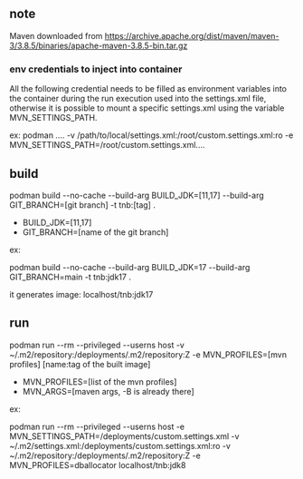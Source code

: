 ## note

Maven downloaded from https://archive.apache.org/dist/maven/maven-3/3.8.5/binaries/apache-maven-3.8.5-bin.tar.gz

### env credentials to inject into container
All the following credential needs to be filled as environment variables into the container during the run execution used into the settings.xml file, otherwise it is possible to mount a specific settings.xml using the variable MVN_SETTINGS_PATH.

ex:
podman .... -v /path/to/local/settings.xml:/root/custom.settings.xml:ro -e  MVN_SETTINGS_PATH=/root/custom.settings.xml....

## build

podman build --no-cache --build-arg BUILD_JDK=[11,17] --build-arg GIT_BRANCH=[git branch] -t tnb:[tag] .

- BUILD_JDK=[11,17]
- GIT_BRANCH=[name of the git branch]

ex:

podman build --no-cache --build-arg BUILD_JDK=17 --build-arg GIT_BRANCH=main -t tnb:jdk17 .

it generates image:
localhost/tnb:jdk17

## run

podman run --rm --privileged --userns host  -v ~/.m2/repository:/deployments/.m2/repository:Z -e MVN_PROFILES=[mvn profiles]  [name:tag of the built image]

- MVN_PROFILES=[list of the mvn profiles]
- MVN_ARGS=[maven args, -B is already there]

ex:

podman run --rm --privileged --userns host -e MVN_SETTINGS_PATH=/deployments/custom.settings.xml -v ~/.m2/settings.xml:/deployments/custom.settings.xml:ro -v ~/.m2/repository:/deployments/.m2/repository:Z -e MVN_PROFILES=dballocator localhost/tnb:jdk8
